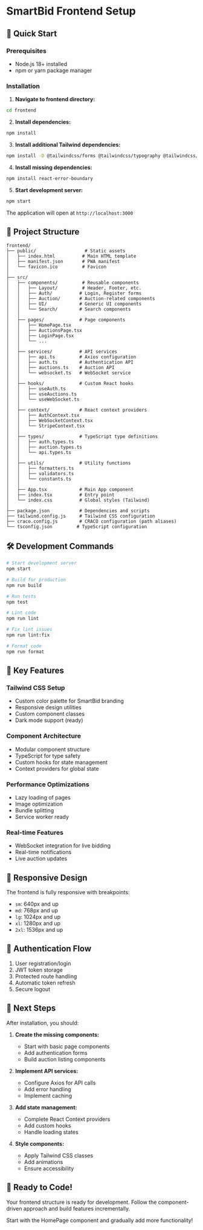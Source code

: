 # SmartBid Frontend Setup

## 🚀 Quick Start

### Prerequisites
- Node.js 18+ installed
- npm or yarn package manager

### Installation

1. **Navigate to frontend directory:**
```bash
cd frontend
```

2. **Install dependencies:**
```bash
npm install
```

3. **Install additional Tailwind dependencies:**
```bash
npm install -D @tailwindcss/forms @tailwindcss/typography @tailwindcss/aspect-ratio
```

4. **Install missing dependencies:**
```bash
npm install react-error-boundary
```

5. **Start development server:**
```bash
npm start
```

The application will open at `http://localhost:3000`

## 📁 Project Structure

```
frontend/
├── public/                  # Static assets
│   ├── index.html          # Main HTML template
│   ├── manifest.json       # PWA manifest
│   └── favicon.ico         # Favicon
│
├── src/
│   ├── components/         # Reusable components
│   │   ├── Layout/         # Header, Footer, etc.
│   │   ├── Auth/          # Login, Register forms
│   │   ├── Auction/       # Auction-related components
│   │   ├── UI/            # Generic UI components
│   │   └── Search/        # Search components
│   │
│   ├── pages/             # Page components
│   │   ├── HomePage.tsx
│   │   ├── AuctionsPage.tsx
│   │   ├── LoginPage.tsx
│   │   └── ...
│   │
│   ├── services/          # API services
│   │   ├── api.ts         # Axios configuration
│   │   ├── auth.ts        # Authentication API
│   │   ├── auctions.ts    # Auction API
│   │   └── websocket.ts   # WebSocket service
│   │
│   ├── hooks/             # Custom React hooks
│   │   ├── useAuth.ts
│   │   ├── useAuctions.ts
│   │   └── useWebSocket.ts
│   │
│   ├── context/           # React context providers
│   │   ├── AuthContext.tsx
│   │   ├── WebSocketContext.tsx
│   │   └── StripeContext.tsx
│   │
│   ├── types/             # TypeScript type definitions
│   │   ├── auth.types.ts
│   │   ├── auction.types.ts
│   │   └── api.types.ts
│   │
│   ├── utils/             # Utility functions
│   │   ├── formatters.ts
│   │   ├── validators.ts
│   │   └── constants.ts
│   │
│   ├── App.tsx            # Main App component
│   ├── index.tsx          # Entry point
│   └── index.css          # Global styles (Tailwind)
│
├── package.json           # Dependencies and scripts
├── tailwind.config.js     # Tailwind CSS configuration
├── craco.config.js        # CRACO configuration (path aliases)
└── tsconfig.json         # TypeScript configuration
```

## 🛠️ Development Commands

```bash
# Start development server
npm start

# Build for production
npm run build

# Run tests
npm test

# Lint code
npm run lint

# Fix lint issues
npm run lint:fix

# Format code
npm run format
```

## 🎨 Key Features

### Tailwind CSS Setup
- Custom color palette for SmartBid branding
- Responsive design utilities
- Custom component classes
- Dark mode support (ready)

### Component Architecture
- Modular component structure
- TypeScript for type safety
- Custom hooks for state management
- Context providers for global state

### Performance Optimizations
- Lazy loading of pages
- Image optimization
- Bundle splitting
- Service worker ready

### Real-time Features
- WebSocket integration for live bidding
- Real-time notifications
- Live auction updates

## 📱 Responsive Design

The frontend is fully responsive with breakpoints:
- `sm`: 640px and up
- `md`: 768px and up
- `lg`: 1024px and up
- `xl`: 1280px and up
- `2xl`: 1536px and up

## 🔐 Authentication Flow

1. User registration/login
2. JWT token storage
3. Protected route handling
4. Automatic token refresh
5. Secure logout

## 🎯 Next Steps

After installation, you should:

1. **Create the missing components:**
   - Start with basic page components
   - Add authentication forms
   - Build auction listing components

2. **Implement API services:**
   - Configure Axios for API calls
   - Add error handling
   - Implement caching

3. **Add state management:**
   - Complete React Context providers
   - Add custom hooks
   - Handle loading states

4. **Style components:**
   - Apply Tailwind CSS classes
   - Add animations
   - Ensure accessibility

## 🚀 Ready to Code!

Your frontend structure is ready for development. Follow the component-driven approach and build features incrementally.

Start with the HomePage component and gradually add more functionality!
